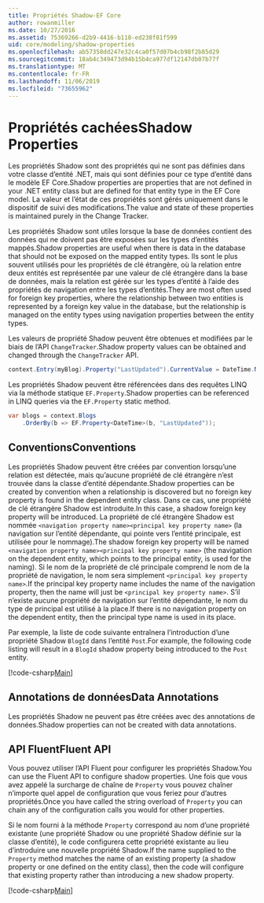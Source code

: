 ```yaml
---
title: Propriétés Shadow-EF Core
author: rowanmiller
ms.date: 10/27/2016
ms.assetid: 75369266-d2b9-4416-b118-ed238f81f599
uid: core/modeling/shadow-properties
ms.openlocfilehash: ab57358dd247e32c4ca0f57d07b4cb98f2b85d29
ms.sourcegitcommit: 18ab4c349473d94b15b4ca977df12147db07b77f
ms.translationtype: MT
ms.contentlocale: fr-FR
ms.lasthandoff: 11/06/2019
ms.locfileid: "73655962"
---
```

# <a name="shadow-properties"></a><span data-ttu-id="21630-102">Propriétés cachées</span><span class="sxs-lookup"><span data-stu-id="21630-102">Shadow Properties</span></span>

<span data-ttu-id="21630-103">Les propriétés Shadow sont des propriétés qui ne sont pas définies dans votre classe d’entité .NET, mais qui sont définies pour ce type d’entité dans le modèle EF Core.</span><span class="sxs-lookup"><span data-stu-id="21630-103">Shadow properties are properties that are not defined in your .NET entity class but are defined for that entity type in the EF Core model.</span></span> <span data-ttu-id="21630-104">La valeur et l’état de ces propriétés sont gérés uniquement dans le dispositif de suivi des modifications.</span><span class="sxs-lookup"><span data-stu-id="21630-104">The value and state of these properties is maintained purely in the Change Tracker.</span></span>

<span data-ttu-id="21630-105">Les propriétés Shadow sont utiles lorsque la base de données contient des données qui ne doivent pas être exposées sur les types d’entités mappés.</span><span class="sxs-lookup"><span data-stu-id="21630-105">Shadow properties are useful when there is data in the database that should not be exposed on the mapped entity types.</span></span> <span data-ttu-id="21630-106">Ils sont le plus souvent utilisés pour les propriétés de clé étrangère, où la relation entre deux entités est représentée par une valeur de clé étrangère dans la base de données, mais la relation est gérée sur les types d’entité à l’aide des propriétés de navigation entre les types d’entités.</span><span class="sxs-lookup"><span data-stu-id="21630-106">They are most often used for foreign key properties, where the relationship between two entities is represented by a foreign key value in the database, but the relationship is managed on the entity types using navigation properties between the entity types.</span></span>

<span data-ttu-id="21630-107">Les valeurs de propriété Shadow peuvent être obtenues et modifiées par le biais de l’API `ChangeTracker`.</span><span class="sxs-lookup"><span data-stu-id="21630-107">Shadow property values can be obtained and changed through the `ChangeTracker` API.</span></span>

``` csharp
context.Entry(myBlog).Property("LastUpdated").CurrentValue = DateTime.Now;
```

<span data-ttu-id="21630-108">Les propriétés Shadow peuvent être référencées dans des requêtes LINQ via la méthode statique `EF.Property`.</span><span class="sxs-lookup"><span data-stu-id="21630-108">Shadow properties can be referenced in LINQ queries via the `EF.Property` static method.</span></span>

``` csharp
var blogs = context.Blogs
    .OrderBy(b => EF.Property<DateTime>(b, "LastUpdated"));
```

## <a name="conventions"></a><span data-ttu-id="21630-109">Conventions</span><span class="sxs-lookup"><span data-stu-id="21630-109">Conventions</span></span>

<span data-ttu-id="21630-110">Les propriétés Shadow peuvent être créées par convention lorsqu’une relation est détectée, mais qu’aucune propriété de clé étrangère n’est trouvée dans la classe d’entité dépendante.</span><span class="sxs-lookup"><span data-stu-id="21630-110">Shadow properties can be created by convention when a relationship is discovered but no foreign key property is found in the dependent entity class.</span></span> <span data-ttu-id="21630-111">Dans ce cas, une propriété de clé étrangère Shadow est introduite.</span><span class="sxs-lookup"><span data-stu-id="21630-111">In this case, a shadow foreign key property will be introduced.</span></span> <span data-ttu-id="21630-112">La propriété de clé étrangère Shadow est nommée `<navigation property name><principal key property name>` (la navigation sur l’entité dépendante, qui pointe vers l’entité principale, est utilisée pour le nommage).</span><span class="sxs-lookup"><span data-stu-id="21630-112">The shadow foreign key property will be named `<navigation property name><principal key property name>` (the navigation on the dependent entity, which points to the principal entity, is used for the naming).</span></span> <span data-ttu-id="21630-113">Si le nom de la propriété de clé principale comprend le nom de la propriété de navigation, le nom sera simplement `<principal key property name>`.</span><span class="sxs-lookup"><span data-stu-id="21630-113">If the principal key property name includes the name of the navigation property, then the name will just be `<principal key property name>`.</span></span> <span data-ttu-id="21630-114">S’il n’existe aucune propriété de navigation sur l’entité dépendante, le nom du type de principal est utilisé à la place.</span><span class="sxs-lookup"><span data-stu-id="21630-114">If there is no navigation property on the dependent entity, then the principal type name is used in its place.</span></span>

<span data-ttu-id="21630-115">Par exemple, la liste de code suivante entraînera l’introduction d’une propriété Shadow `BlogId` dans l’entité `Post`.</span><span class="sxs-lookup"><span data-stu-id="21630-115">For example, the following code listing will result in a `BlogId` shadow property being introduced to the `Post` entity.</span></span>

[!code-csharp[Main](../../../samples/core/Modeling/Conventions/ShadowForeignKey.cs?name=Conventions)]

## <a name="data-annotations"></a><span data-ttu-id="21630-116">Annotations de données</span><span class="sxs-lookup"><span data-stu-id="21630-116">Data Annotations</span></span>

<span data-ttu-id="21630-117">Les propriétés Shadow ne peuvent pas être créées avec des annotations de données.</span><span class="sxs-lookup"><span data-stu-id="21630-117">Shadow properties can not be created with data annotations.</span></span>

## <a name="fluent-api"></a><span data-ttu-id="21630-118">API Fluent</span><span class="sxs-lookup"><span data-stu-id="21630-118">Fluent API</span></span>

<span data-ttu-id="21630-119">Vous pouvez utiliser l’API Fluent pour configurer les propriétés Shadow.</span><span class="sxs-lookup"><span data-stu-id="21630-119">You can use the Fluent API to configure shadow properties.</span></span> <span data-ttu-id="21630-120">Une fois que vous avez appelé la surcharge de chaîne de `Property` vous pouvez chaîner n’importe quel appel de configuration que vous feriez pour d’autres propriétés.</span><span class="sxs-lookup"><span data-stu-id="21630-120">Once you have called the string overload of `Property` you can chain any of the configuration calls you would for other properties.</span></span>

<span data-ttu-id="21630-121">Si le nom fourni à la méthode `Property` correspond au nom d’une propriété existante (une propriété Shadow ou une propriété Shadow définie sur la classe d’entité), le code configurera cette propriété existante au lieu d’introduire une nouvelle propriété Shadow.</span><span class="sxs-lookup"><span data-stu-id="21630-121">If the name supplied to the `Property` method matches the name of an existing property (a shadow property or one defined on the entity class), then the code will configure that existing property rather than introducing a new shadow property.</span></span>

[!code-csharp[Main](../../../samples/core/Modeling/FluentAPI/ShadowProperty.cs?name=ShadowProperty&highlight=8)]
